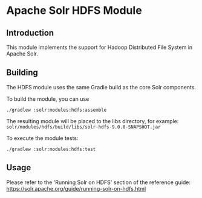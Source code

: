 <!--
  Licensed to the Apache Software Foundation (ASF) under one or more
  contributor license agreements.  See the NOTICE file distributed with
  this work for additional information regarding copyright ownership.
  The ASF licenses this file to You under the Apache License, Version 2.0
  (the "License"); you may not use this file except in compliance with
  the License.  You may obtain a copy of the License at

      http://www.apache.org/licenses/LICENSE-2.0

  Unless required by applicable law or agreed to in writing, software
  distributed under the License is distributed on an "AS IS" BASIS,
  WITHOUT WARRANTIES OR CONDITIONS OF ANY KIND, either express or implied.
  See the License for the specific language governing permissions and
  limitations under the License.
-->

Apache Solr HDFS Module
===============================

Introduction
------------
This module implements the support for Hadoop Distributed File System in Apache Solr. 

Building
--------
The HDFS module uses the same Gradle build as the core Solr components. 

To build the module, you can use

```
./gradlew :solr:modules:hdfs:assemble
```

The resulting module will be placed to the libs directory, for example:
`solr/modules/hdfs/build/libs/solr-hdfs-9.0.0-SNAPSHOT.jar`

To execute the module tests:

```
./gradlew :solr:modules:hdfs:test
```

Usage
-----
Please refer to the 'Running Solr on HDFS' section of the reference guide: https://solr.apache.org/guide/running-solr-on-hdfs.html
